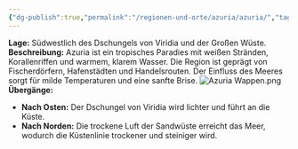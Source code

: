 ```yaml
---
{"dg-publish":true,"permalink":"/regionen-und-orte/azuria/azuria/","tags":["Region"]}
---
```


**Lage:** Südwestlich des Dschungels von Viridia und der Großen Wüste.  
**Beschreibung:** Azuria ist ein tropisches Paradies mit weißen Stränden, Korallenriffen und warmem, klarem Wasser. Die Region ist geprägt von Fischerdörfern, Hafenstädten und Handelsrouten. Der Einfluss des Meeres sorgt für milde Temperaturen und eine sanfte Brise.
![Azuria Wappen.png](/img/user/PNG's/Azuria%20Wappen.png)
**Übergänge:**

- **Nach Osten:** Der Dschungel von Viridia wird lichter und führt an die Küste.
- **Nach Norden:** Die trockene Luft der Sandwüste erreicht das Meer, wodurch die Küstenlinie trockener und steiniger wird.